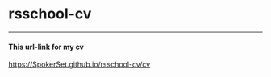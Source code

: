 # rsschool-cv
*************
#### This url-link for my cv
https://SpokerSet.github.io/rsschool-cv/cv
